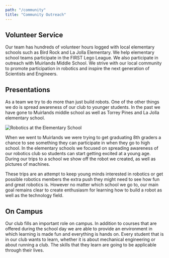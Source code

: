 ```yaml
---
path: "/community"
title: "Community Outreach"
---
```


## Volunteer Service

Our team has hundreds of volunteer hours logged with local elementary schools such as Bird Rock and La Jolla Elementary. We help elementary school teams participate in the FIRST Lego League. We also participate in outreach with Muirlands Middle School. We strive with our local community to promote participation in robotics and inspire the next generation of Scientists and Engineers.

## Presentations

As a team we try to do more than just build robots. One of the other things we do is spread awareness of our club to younger students. In the past we have gone to Muirlands middle school as well as Torrey Pines and La Jolla elementary school.

![Robotics at the Elementary School](/images/team/visiting-elementary.jpg)

When we went to Muirlands we were trying to get graduating 8th graders a chance to see something they can participate in when they go to high school. In the elementary schools we focused on spreading awareness of our robotics club so students can start getting excited at a young age. During our trips to a school we show off the robot we created, as well as pictures of machines.

These trips are an attempt to keep young minds interested in robotics or get possible robotics members the extra push they might need to see how fun and great robotics is. However no matter which school we go to, our main goal remains clear to create enthusiasm for learning how to build a robot as well as the technology field.

## On Campus

Our club fills an important role on campus. In addition to courses that are offered during the school day we are able to provide an environment in which learning is made fun and everything is hands on. Every student that is in our club wants to learn, whether it is about mechanical engineering or about running a club. The skills that they learn are going to be applicable through their lives.
